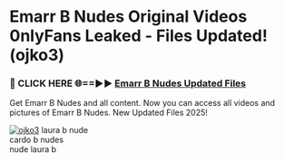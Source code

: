 # Emarr B Nudes Original Videos 0nlyFans Leaked - Files Updated! (ojko3)

<h3>🔴 CLICK HERE 🌐==►► <a href="https://tinyurl.com/yrmya6cz" rel="nofollow">Emarr B Nudes Updated Files</a></h3>

Get Emarr B Nudes and all content. Now you can access all videos and pictures of Emarr B Nudes. New Updated Files 2025!

[![ojko3](https://i.imgur.com/FMdXYCs.gif)](https://tinyurl.com/yrmya6cz)
laura b nude<br>
cardo b nudes<br>
nude laura b
